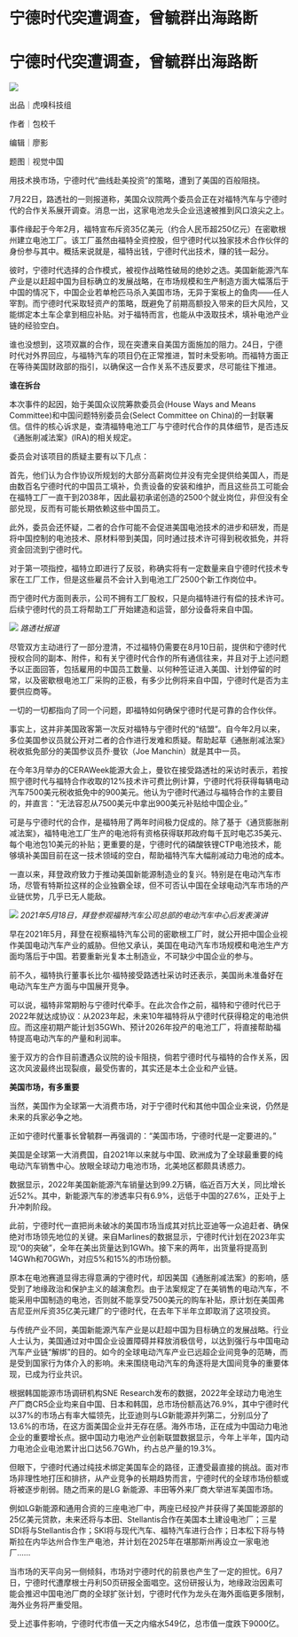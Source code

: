 # 宁德时代突遭调查，曾毓群出海路断

# 宁德时代突遭调查，曾毓群出海路断

![](https://inews.gtimg.com/om_bt/OGffkQ0i0d4iif49M44CK6wk9ZVWR8JBkkNDTV0_nqNm0AA/1000)

出品｜虎嗅科技组

作者｜包校千

编辑｜廖影

题图｜视觉中国

用技术换市场，宁德时代“曲线赴美投资”的策略，遭到了美国的百般阻挠。

7月22日，路透社的一则报道称，美国众议院两个委员会正在对福特汽车与宁德时代的合作关系展开调查。消息一出，这家电池龙头企业迅速被推到风口浪尖之上。

事件缘起于今年2月，福特宣布斥资35亿美元（约合人民币超250亿元）在密歇根州建立电池工厂。该工厂虽然由福特全资控股，但宁德时代以独家技术合作伙伴的身份参与其中。概括来说就是，福特出钱，宁德时代出技术，赚的钱一起分。

彼时，宁德时代选择的合作模式，被视作战略性破局的绝妙之选。美国新能源汽车产业是以赶超中国为目标确立的发展战略，在市场规模和生产制造方面大幅落后于中国的情况下，中国企业若单枪匹马杀入美国市场，无异于案板上的鱼肉——任人宰割。而宁德时代采取轻资产的策略，既避免了前期高额投入带来的巨大风险，又能绑定本土车企拿到相应补贴。对于福特而言，也能从中汲取技术，填补电池产业链的经验空白。

谁也没想到，这项双赢的合作，现在突遭来自美国方面施加的阻力。24日，宁德时代对外界回应，与福特汽车的项目仍在正常推进，暂时未受影响。而福特方面正在等待美国财政部的指引，以确保这一合作关系不违反要求，尽可能往下推进。

**谁在拆台**

本次事件的起因，始于美国众议院筹款委员会(House Ways and Means Committee)和中国问题特别委员会(Select
Committee on
China)的一封联署信。信件的核心诉求是，查清福特电池工厂与宁德时代合作的具体细节，是否违反《通胀削减法案》(IRA)的相关规定。

委员会对该项目的质疑主要有以下几点：

首先，他们认为合作协议所规划的大部分高薪岗位并没有完全提供给美国人，而是由数百名宁德时代的中国员工填补，负责设备的安装和维护，而且这些员工可能会在福特工厂一直干到2038年，因此最初承诺创造的2500个就业岗位，非但没有全部兑现，反而有可能长期依赖这些中国员工。

此外，委员会还怀疑，二者的合作可能不会促进美国电池技术的进步和研发，而是将中国控制的电池技术、原材料带到美国，同时通过技术许可得到税收抵免，并将资金回流到宁德时代。

对于第一项指控，福特立即进行了反驳，称确实将有一定数量来自宁德时代技术专家在工厂工作，但是这些雇员不会计入到电池工厂2500个新工作岗位中。

而宁德时代方面则表示，公司不拥有工厂股权，只是向福特进行有偿的技术许可。后续宁德时代的员工将帮助工厂开始建造和运营，部分设备将来自中国。

![](https://inews.gtimg.com/om_bt/O_WdhLNTxPTAbQhhqI5LmELmq4L_nJJoC2Oin66UcFrPgAA/1000)
_路透社报道_

尽管双方主动进行了一部分澄清，不过福特仍需要在8月10日前，提供和宁德时代授权合同的副本、附件，和有关宁德时代合作的所有通信往来，并且对于上述问题予以正面回答，包括雇用的中国员工数量、以何种签证进入美国、计划停留的时常，以及密歇根电池工厂采购的正极，有多少比例将来自中国，宁德时代是否为主要供应商等。

一切的一切都指向了同一个问题，即福特如何确保宁德时代是可靠的合作伙伴。

事实上，这并非美国政客第一次反对福特与宁德时代的“结盟”。自今年2月以来，多位美国参议员就公开对二者的合作进行发难和质疑。帮助起草《通胀削减法案》税收抵免部分的美国参议员乔·曼钦（Joe
Manchin）就是其中一员。

在今年3月举办的CERAWeek能源大会上，曼钦在接受路透社的采访时表示，若按照宁德时代与福特合作收取的12%技术许可费比例计算，宁德时代将获得每辆电动汽车7500美元税收抵免中的900美元。他认为宁德时代通过与福特合作的主要目的，并直言：“无法容忍从7500美元中拿出900美元补贴给中国企业。”

可是与宁德时代的合作，是福特用了两年时间极力促成的。除了基于《通货膨胀削减法案》，福特电池工厂生产的电池将有资格获得联邦政府每千瓦时电芯35美元、每个电池包10美元的补贴；更重要的是，宁德时代的磷酸铁锂CTP电池技术，能够填补美国目前在这一技术领域的空白，帮助福特汽车大幅削减动力电池的成本。

一直以来，拜登政府致力于推动美国新能源制造业的复兴。特别是在电动汽车市场，尽管有特斯拉这样的企业独霸全球，但不可否认中国在全球电动汽车市场的产业链优势，几乎已无人能敌。

![](https://inews.gtimg.com/om_bt/Ouk2AmJjEmHpo2-SsX1sS6FPp1ABmMvkiUlEaP7hKMGosAA/1000)
_2021年5月18日，拜登参观福特汽车公司总部的电动汽车中心后发表演讲_

早在2021年5月，拜登在视察福特汽车公司的密歇根工厂时，就公开把中国企业视作美国电动汽车产业的威胁。但他又承认，美国在电动汽车市场规模和电池生产方面均落后于中国。若要重新光复本土制造业，不可缺少中国企业的参与。

前不久，福特执行董事长比尔·福特接受路透社采访时还表示，美国尚未准备好在电动汽车生产方面与中国展开竞争。

可以说，福特非常期盼与宁德时代牵手。在此次合作之前，福特和宁德时代已于2022年就达成协议：从2023年起，未来10年福特将从宁德时代获得稳定的电池供应。而这座初期产能计划35GWh、预计2026年投产的电池工厂，将直接帮助福特提高电动汽车的产量和利润率。

鉴于双方的合作目前遭遇众议院的设卡阻挠，倘若宁德时代与福特的合作关系，因这次风波最终出现裂痕，最受伤害的，其实还是本土企业和产业链。

**美国市场，有多重要**

当然，美国作为全球第一大消费市场，对于宁德时代和其他中国企业来说，仍然是未来的兵家必争之地。

正如宁德时代董事长曾毓群一再强调的：“美国市场，宁德时代是一定要进的。”

美国是全球第一大消费国，自2021年以来就与中国、欧洲成为了全球最重要的纯电动汽车销售中心。放眼全球动力电池市场，北美地区都颇具诱惑力。

数据显示，2022年美国新能源汽车销量达到99.2万辆，临近百万大关，同比增长近52%。其中，新能源汽车的渗透率只有6.9%，远低于中国的27.6%，正处于上升冲刺阶段。

此前，宁德时代一直把尚未破冰的美国市场当成其对抗比亚迪等一众追赶者、确保绝对市场领先地位的关键。来自Marlines的数据显示，宁德时代计划在2023年实现“0的突破”，全年在美出货量达到1GWh。接下来的两年，出货量将提高到14GWh和70GWh，对应5%和15%的市场份额。

原本在电池赛道显得志得意满的宁德时代，却因美国《通胀削减法案》的影响，感受到了地缘政治和保护主义的越演愈烈。由于法案规定了在美销售的电动汽车，不能采用中国制造的电池，否则就不能享受7500美元的购车补贴，原计划在美国弗吉尼亚州斥资35亿美元建厂的宁德时代，在去年下半年立即取消了这项投资。

与传统产业不同，美国新能源汽车产业是以赶超中国为目标确立的发展战略。行业人士认为，美国通过对中国企业设置障碍并释放消极信号，以达到强行与中国电动汽车产业链“解绑”的目的。如今的全球电动汽车产业已远超企业间竞争的范畴，而是受到国家行为体介入的影响。未来围绕电动汽车的角逐将是大国间竞争的重要体现，已成为行业共识。

根据韩国能源市场调研机构SNE
Research发布的数据，2022年全球动力电池生产厂商CR5企业均来自中国、日本和韩国，总市场份额高达76.9%，其中宁德时代以37%的市场占有率大幅领先，比亚迪则与LG新能源并列第二，分别瓜分了13.6%的市场，在这方面美国企业并无存在感。海外市场，正在成为中国动力电池企业的重要增长点。据中国动力电池产业创新联盟数据显示，今年上半年，国内动力电池企业电池累计出口达56.7GWh，约占总产量的19.3%。

但眼下，宁德时代通过纯技术绑定美国车企的路径，正遭受最直接的挑战。面对市场非理性地打压和排挤，从产业竞争的长期趋势而言，宁德时代的全球市场份额或将被逐步削弱。随之而来的是LG
新能源、丰田等外来厂商大举进军美国市场。

例如LG新能源和通用合资的三座电池厂中，两座已经投产并获得了美国能源部的25亿美元贷款，未来还将与本田、Stellantis合作在美国本土建设电池厂；三星SDI将与Stellantis合作；SKI将与现代汽车、福特汽车进行合作；日本松下将与特斯拉在内华达州合作生产电池，并计划在2025年在堪那斯州再设立一家电池厂……

当市场的天平向另一侧倾斜，市场对宁德时代的前景也产生了一定的担忧。6月7日，宁德时代遭摩根士丹利50页研报全面唱空。这份研报认为，地缘政治因素可能会推迟中国电池厂商的全球扩张计划，宁德时代作为龙头在海外面临更多限制，海外业务将严重受阻。

受上述事件影响，宁德时代市值一天之内缩水549亿，总市值一度跌下9000亿。

